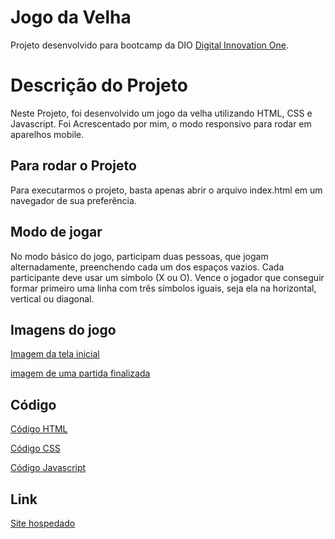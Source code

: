 # Jogo da Velha

Projeto desenvolvido para bootcamp da DIO [Digital Innovation One](https://digitalinnovation.one).

# Descrição do Projeto
Neste Projeto, foi desenvolvido um jogo da velha utilizando HTML, CSS e Javascript.
Foi Acrescentado por mim, o modo responsivo para rodar em aparelhos mobile.

## Para rodar o Projeto

Para executarmos o projeto, basta apenas abrir o arquivo index.html em um navegador de sua preferência.


## Modo de jogar

No modo básico do jogo, participam duas pessoas, que jogam alternadamente, preenchendo cada um dos espaços vazios. Cada participante deve usar um símbolo (X ou O). Vence o jogador que conseguir formar primeiro uma linha com três símbolos iguais, seja ela na horizontal, vertical ou diagonal.

## Imagens do jogo

[Imagem da tela inicial](/imagens/interface1.PNG)

[imagem de uma partida finalizada](/imagens/interface2.PNG)

## Código

[Código HTML](/imagens/html.png)

[Código CSS](/imagens/css.png)

[Código Javascript](/imagens/js.png)

## Link
[Site hospedado](https://meu-jogodavelha.netlify.app/)
